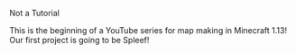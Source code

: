 Not a Tutorial

This is the beginning of a YouTube series for map making in Minecraft 1.13! Our first project is going to be Spleef!